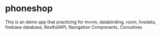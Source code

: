 # phoneshop
This is an demo app that practicing for mvvm, databinding, room, livedata, firebase database, RestfullAPI, Navigation Components, Coroutines
